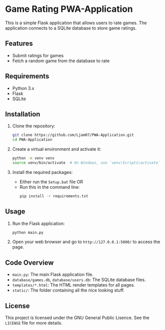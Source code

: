 # Game Rating PWA-Application

This is a simple Flask application that allows users to rate games. The application connects to a SQLite database to store game ratings.

## Features

- Submit ratings for games
- Fetch a random game from the database to rate

## Requirements

- Python 3.x
- Flask
- SQLite

## Installation

1. Clone the repository:
    ```bash
    git clone https://github.com/Ljam07/PWA-Application.git
    cd PWA-Application
    ```

2. Create a virtual environment and activate it:
    ```bash
    python -m venv venv
    source venv/bin/activate  # On Windows, use `venv\Scripts\activate`
    ```

3. Install the required packages:
    - Either run the ```Setup.bat``` file OR
    - Run this in the command line:
        ```bash
        pip install -r requirements.txt
        ```

## Usage

1. Run the Flask application:
    ```bash
    python main.py
    ```

2. Open your web browser and go to `http://127.0.0.1:5000/` to access the page.

## Code Overview

- `main.py`: The main Flask application file.
- `database/games.db`, `database/users.db`: The SQLite database files.
- `templates/*.html`: The HTML render templates for all pages.
- `static/`: The folder containing all the nice looking stuff.

## License

This project is licensed under the GNU General Public Lisence. See the `LICENSE` file for more details.